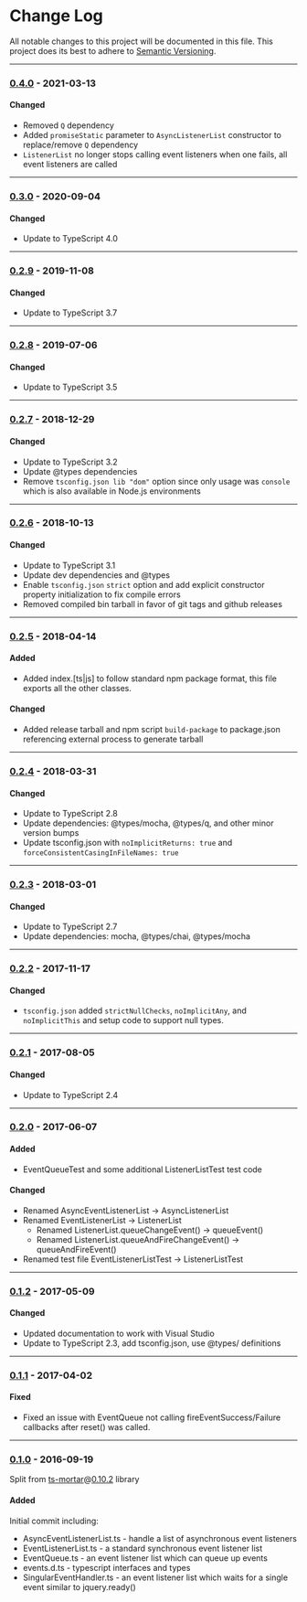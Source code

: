 ﻿# Change Log
All notable changes to this project will be documented in this file.
This project does its best to adhere to [Semantic Versioning](http://semver.org/).


--------
### [0.4.0](N/A) - 2021-03-13
#### Changed
* Removed `Q` dependency
* Added `promiseStatic` parameter to `AsyncListenerList` constructor to replace/remove `Q` dependency
* `ListenerList` no longer stops calling event listeners when one fails, all event listeners are called


--------
### [0.3.0](https://github.com/TeamworkGuy2/ts-event-handlers-lite/commit/bb6b848c4994b1986a5384b44b69a916b5885037) - 2020-09-04
#### Changed
* Update to TypeScript 4.0


--------
### [0.2.9](https://github.com/TeamworkGuy2/ts-event-handlers-lite/commit/eddc464054cf91de9b591d9956ed56ddc65b4a94) - 2019-11-08
#### Changed
* Update to TypeScript 3.7


--------
### [0.2.8](https://github.com/TeamworkGuy2/ts-event-handlers-lite/commit/30c04638a44cd505980dbbae7cd899564c365478) - 2019-07-06
#### Changed
* Update to TypeScript 3.5


--------
### [0.2.7](https://github.com/TeamworkGuy2/ts-event-handlers-lite/commit/6c732fef9ded62c5538dc992c2826d68b513b8a8) - 2018-12-29
#### Changed
* Update to TypeScript 3.2
* Update @types dependencies
* Remove `tsconfig.json lib "dom"` option since only usage was `console` which is also available in Node.js environments


--------
### [0.2.6](https://github.com/TeamworkGuy2/ts-event-handlers-lite/commit/ede94040fe6a8dceadbe3958c51641a05b7ad92f) - 2018-10-13
#### Changed
* Update to TypeScript 3.1
* Update dev dependencies and @types
* Enable `tsconfig.json` `strict` option and add explicit constructor property initialization to fix compile errors
* Removed compiled bin tarball in favor of git tags and github releases


--------
### [0.2.5](https://github.com/TeamworkGuy2/ts-event-handlers-lite/commit/35e6fd5b5828b6d1ac6e735f8513c7e3c010a211) - 2018-04-14
#### Added
* Added index.[ts|js] to follow standard npm package format, this file exports all the other classes.

#### Changed
* Added release tarball and npm script `build-package` to package.json referencing external process to generate tarball


--------
### [0.2.4](https://github.com/TeamworkGuy2/ts-event-handlers-lite/commit/8ff5b57780be2661b07ea5c31a93fb344e6c4242) - 2018-03-31
#### Changed
* Update to TypeScript 2.8
* Update dependencies: @types/mocha, @types/q, and other minor version bumps
* Update tsconfig.json with `noImplicitReturns: true` and `forceConsistentCasingInFileNames: true`


--------
### [0.2.3](https://github.com/TeamworkGuy2/ts-event-handlers-lite/commit/e94e881f0d98b46be6a341134a475d127773ec9e) - 2018-03-01
#### Changed
* Update to TypeScript 2.7
* Update dependencies: mocha, @types/chai, @types/mocha


--------
### [0.2.2](https://github.com/TeamworkGuy2/ts-event-handlers-lite/commit/36bef027629a680fa0be54d596032c14307ff44a) - 2017-11-17
#### Changed
* `tsconfig.json` added `strictNullChecks`, `noImplicitAny`, and `noImplicitThis` and setup code to support null types.


--------
### [0.2.1](https://github.com/TeamworkGuy2/ts-event-handlers-lite/commit/1e369d0e1abdec53b6859bac15871554fd1455b7) - 2017-08-05
#### Changed
* Update to TypeScript 2.4


--------
### [0.2.0](https://github.com/TeamworkGuy2/ts-event-handlers-lite/commit/9c3f1cb78d9ca60d80d2c9998bb22e29ff4557bb) - 2017-06-07
#### Added
* EventQueueTest and some additional ListenerListTest test code

#### Changed
* Renamed AsyncEventListenerList -> AsyncListenerList
* Renamed EventListenerList -> ListenerList
  * Renamed ListenerList.queueChangeEvent() -> queueEvent()
  * Renamed ListenerList.queueAndFireChangeEvent() -> queueAndFireEvent()
* Renamed test file EventListenerListTest -> ListenerListTest


--------
### [0.1.2](https://github.com/TeamworkGuy2/ts-event-handlers-lite/commit/3a64640c2779ba1fa50663cb7ea616d646c43ad0) - 2017-05-09
#### Changed
* Updated documentation to work with Visual Studio
* Update to TypeScript 2.3, add tsconfig.json, use @types/ definitions


--------
### [0.1.1](https://github.com/TeamworkGuy2/ts-event-handlers-lite/commit/b4f2dd8b94bf3abbc9e4fdfd2cbfd54f39b0e72f) - 2017-04-02
#### Fixed
* Fixed an issue with EventQueue not calling fireEventSuccess/Failure callbacks after reset() was called.


--------
### [0.1.0](https://github.com/TeamworkGuy2/ts-event-handlers-lite/commit/36bd418777a7cd77e77a9200ccc69dd322fc5100) - 2016-09-19
Split from [ts-mortar](https://github.com/TeamworkGuy2/ts-mortar)@[0.10.2](https://github.com/TeamworkGuy2/ts-mortar/commit/1ad592bb8ff59ad31a74cdcb19199aa2ff7b1d11) library
#### Added
Initial commit including:
* AsyncEventListenerList.ts - handle a list of asynchronous event listeners
* EventListenerList.ts - a standard synchronous event listener list
* EventQueue.ts - an event listener list which can queue up events
* events.d.ts - typescript interfaces and types
* SingularEventHandler.ts - an event listener list which waits for a single event similar to jquery.ready()
